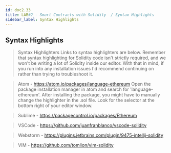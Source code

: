 ```yaml
---
id: doc2.33
title: LAB#2 - Smart Contracts with Solidity  / Syntax Highlights
sidebar_label: Syntax Highlights
---
```


## Syntax Highlights


>Syntax Highlighters
Links to syntax highlighters are below.  Remember that syntax highlighting for Solidity code isn't strictly required, and we won't be writing a lot of Solidity inside our editor.  With that in mind, if you run into any installation issues I'd recommend continuing on rather than trying to troubleshoot it.

>Atom - https://atom.io/packages/language-ethereum
Open the package installation manager in atom and search for 'language-ethereum'.  After installing the package, you might have to manually change the highlighter in the .sol file.  Look for the selector at the bottom right of your editor window.

>Sublime - https://packagecontrol.io/packages/Ethereum

>VSCode - https://github.com/juanfranblanco/vscode-solidity

>Webstorm - https://plugins.jetbrains.com/plugin/9475-intellij-solidity

>VIM - https://github.com/tomlion/vim-solidity